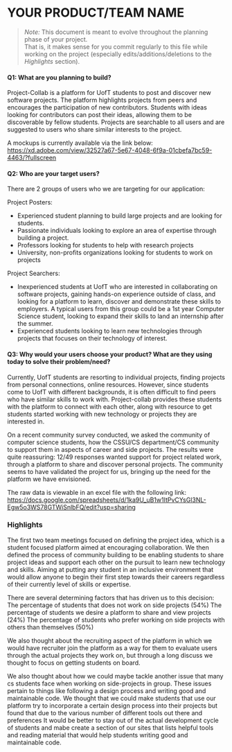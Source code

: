 # YOUR PRODUCT/TEAM NAME

 > _Note:_ This document is meant to evolve throughout the planning phase of your project.    
 > That is, it makes sense for you commit regularly to this file while working on the project (especially edits/additions/deletions to the _Highlights_ section).

#### Q1: What are you planning to build?

Project-Collab is a platform for UofT students to post and discover new software projects. The platform highlights projects from peers and encourages the participation of new contributors. Students with ideas looking for contributors can post their ideas, allowing them to be discoverable by fellow students. Projects are searchable to all users and are suggested to users who share similar interests to the project.

A mockups is currently available via the link below:
https://xd.adobe.com/view/32527a67-5e67-4048-6f9a-01cbefa7bc59-4463/?fullscreen


#### Q2: Who are your target users?

There are 2 groups of users who we are targeting for our application:

  Project Posters:
  - Experienced student planning to build large projects and are looking for students.
  - Passionate individuals looking to explore an area of expertise through building a project.
  - Professors looking for students to help with research projects
  - University, non-profits organizations looking for students to work on projects

  Project Searchers:
  - Inexperienced students at UofT who are interested in collaborating on software projects, gaining hands-on experience outside of class, and looking for a platform to learn, discover and demonstrate these skills to employers. A typical users from this group could be a 1st year Computer Science student, looking to expand their skills to land an internship after the summer.
  - Experienced students looking to learn new technologies through projects that focuses on their technology of interest.

#### Q3: Why would your users choose your product? What are they using today to solve their problem/need?

Currently, UofT students are resorting to individual projects, finding projects from personal connections, online resources. However, since students come to UofT with different backgrounds, it is often difficult to find peers who have similar skills to work with. Project-collab provides these students with the platform to connect with each other, along with resource to get students started working with new technology or projects they are interested in.

On a recent community survey conducted, we asked the community of computer science students, how the CSSU/CS department/CS community to support them in aspects of career and side projects. The results were quite reassuring: 12/49 responses wanted support for project related work, through a platform to share and discover personal projects. The community seems to have validated the project for us, bringing up the need for the platform we have envisioned.

The raw data is viewable in an excel file with the following link:
https://docs.google.com/spreadsheets/d/1ka9U_uB1w1ItPvCYsGl3NL-Egw5o3WS78GTWiSnlbFQ/edit?usp=sharing


### Highlights

The first two team meetings focused on defining the project idea, which is a student focused platform aimed at encouraging collaboration. We then defined the process of community building to be enabling students to share project ideas and support each other on the pursuit to learn new technology and skills. Aiming at putting any student in an inclusive environment that would allow anyone to begin their first step towards their careers regardless of their currently level of skills or expertise.

There are several determining factors that has driven us to this decision:
The percentage of students that does not work on side projects (54%)
The percentage of students we desire a platform to share and view projects (24%)
The percentage of students who prefer working on side projects with others than themselves (50%)

We also thought about the recruiting aspect of the platform in which we would have recruiter join the platform as a way for them to evaluate users through the actual projects they work on, but through a long discuss we thought to focus on getting students on board.

We also thought about how we could maybe tackle another issue that many cs students face when working on side-projects in group. These issues pertain to things like following a design process and writing good and maintainable code. We thought that we could make students that use our platform try to incorporate a certain design process into their projects but found that due to the various number of different tools out there and preferences It would be better to stay out of the actual development cycle of students and mabe create a section of our sites that lists helpful tools and reading material that would help students writing good and maintainable code.
